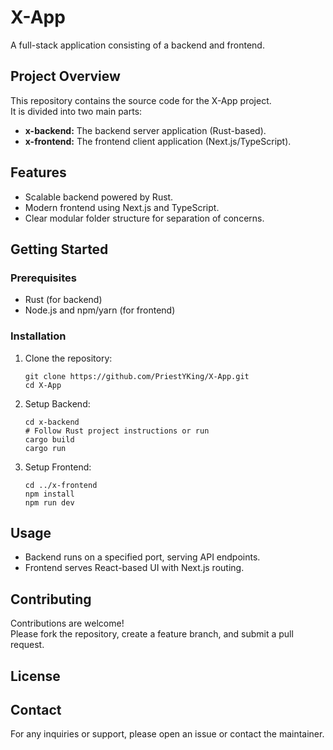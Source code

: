 # X-App

A full-stack application consisting of a backend and frontend.

## Project Overview

This repository contains the source code for the X-App project.  
It is divided into two main parts:
- **x-backend:** The backend server application (Rust-based).
- **x-frontend:** The frontend client application (Next.js/TypeScript).

## Features

- Scalable backend powered by Rust.
- Modern frontend using Next.js and TypeScript.
- Clear modular folder structure for separation of concerns.

## Getting Started

### Prerequisites

- Rust (for backend)
- Node.js and npm/yarn (for frontend)

### Installation

1. Clone the repository:
    ```
    git clone https://github.com/PriestYKing/X-App.git
    cd X-App
    ```

2. Setup Backend:
    ```
    cd x-backend
    # Follow Rust project instructions or run
    cargo build
    cargo run
    ```

3. Setup Frontend:
    ```
    cd ../x-frontend
    npm install
    npm run dev
    ```

## Usage

- Backend runs on a specified port, serving API endpoints.
- Frontend serves React-based UI with Next.js routing.

## Contributing

Contributions are welcome!  
Please fork the repository, create a feature branch, and submit a pull request.

## License


## Contact

For any inquiries or support, please open an issue or contact the maintainer.

